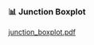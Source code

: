 ### 📊 Junction Boxplot

[junction_boxplot.pdf](https://github.com/user-attachments/files/23022427/junction_boxplot.pdf)
